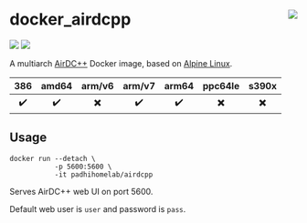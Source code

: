 # docker_airdcpp <a href='https://github.com/padhi-homelab/docker_airdcpp/actions?query=workflow%3A%22Docker+CI+Release%22'><img align='right' src='https://img.shields.io/github/workflow/status/padhi-homelab/docker_airdcpp/Docker%20CI%20Release?logo=github&logoWidth=24&style=flat-square'></img></a>

<a href='https://hub.docker.com/r/padhihomelab/airdcpp'><img src='https://img.shields.io/docker/image-size/padhihomelab/airdcpp/latest?label=size%20%5Blatest%5D&logo=docker&logoWidth=24&style=for-the-badge'></img></a>
<a href='https://hub.docker.com/r/padhihomelab/airdcpp'><img src='https://img.shields.io/docker/image-size/padhihomelab/airdcpp/testing?label=size%20%5Btesting%5D&logo=docker&logoWidth=24&style=for-the-badge'></img></a>

A multiarch [AirDC++] Docker image, based on [Alpine Linux].

|        386         |       amd64        |          arm/v6          |       arm/v7       |       arm64        |         ppc64le          |          s390x           |
| :----------------: | :----------------: | :----------------------: | :----------------: | :----------------: | :----------------------: | :----------------------: |
| :heavy_check_mark: | :heavy_check_mark: | :heavy_multiplication_x: | :heavy_check_mark: | :heavy_check_mark: | :heavy_multiplication_x: | :heavy_multiplication_x: |


## Usage

```
docker run --detach \
           -p 5600:5600 \
           -it padhihomelab/airdcpp
```

Serves AirDC++ web UI on port 5600.

Default web user is `user` and password is `pass`.

_<More details to be added soon>_


[Alpine Linux]: https://alpinelinux.org/
[AirDC++]:      https://airdcpp.net/

